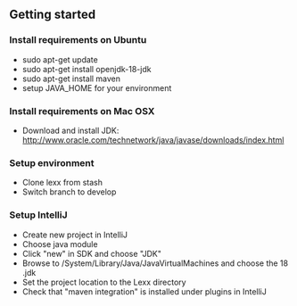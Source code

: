 ## Getting started ###

### Install requirements on Ubuntu ###
* sudo apt-get update
* sudo apt-get install openjdk-18-jdk
* sudo apt-get install maven
* setup JAVA_HOME for your environment

### Install requirements on Mac OSX ###
* Download and install JDK: http://www.oracle.com/technetwork/java/javase/downloads/index.html

### Setup environment ###
* Clone lexx from stash
* Switch branch to develop

### Setup IntelliJ ###
* Create new project in IntelliJ
* Choose java module
* Click "new" in SDK and choose "JDK"
* Browse to /System/Library/Java/JavaVirtualMachines and choose the 18 .jdk
* Set the project location to the Lexx directory
* Check that "maven integration" is installed under plugins in IntelliJ